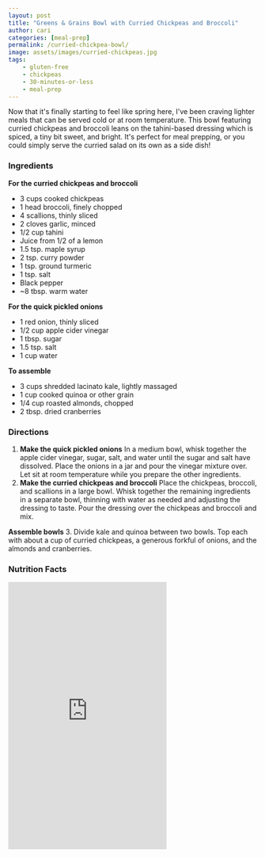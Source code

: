 ```yaml
---
layout: post
title: "Greens & Grains Bowl with Curried Chickpeas and Broccoli"
author: cari
categories: [meal-prep]
permalink: /curried-chickpea-bowl/
image: assets/images/curried-chickpeas.jpg
tags:
    - gluten-free
    - chickpeas
    - 30-minutes-or-less
    - meal-prep
---
```


Now that it's finally starting to feel like spring here, I've been craving lighter meals that can be served cold or at room temperature. This bowl featuring curried chickpeas and broccoli leans on the tahini-based dressing which is spiced, a tiny bit sweet, and bright. It's perfect for meal prepping, or you could simply serve the curried salad on its own as a side dish!

<h3> Ingredients </h3>

**For the curried chickpeas and broccoli**
- 3 cups cooked chickpeas
- 1 head broccoli, finely chopped
- 4 scallions, thinly sliced
- 2 cloves garlic, minced
- 1/2 cup tahini
- Juice from 1/2 of a lemon
- 1.5 tsp. maple syrup
- 2 tsp. curry powder
- 1 tsp. ground turmeric
- 1 tsp. salt
- Black pepper
- ~8 tbsp. warm water

**For the quick pickled onions**
- 1 red onion, thinly sliced
- 1/2 cup apple cider vinegar
- 1 tbsp. sugar
- 1.5 tsp. salt
- 1 cup water

**To assemble**
- 3 cups shredded lacinato kale, lightly massaged
- 1 cup cooked quinoa or other grain
- 1/4 cup roasted almonds, chopped
- 2 tbsp. dried cranberries

<h3> Directions </h3>

1. **Make the quick pickled onions** In a medium bowl, whisk together the apple cider vinegar, sugar, salt, and water until the sugar and salt have dissolved. Place the onions in a jar and pour the vinegar mixture over. Let sit at room temperature while you prepare the other ingredients.
2. **Make the curried chickpeas and broccoli** Place the chickpeas, broccoli, and scallions in a large bowl. Whisk together the remaining ingredients in a separate bowl, thinning with water as needed and adjusting the dressing to taste. Pour the dressing over the chickpeas and broccoli and mix.

**Assemble bowls**
3. Divide kale and quinoa between two bowls. Top each with about a cup of curried chickpeas, a generous forkful of onions, and the almonds and cranberries.

<h3> Nutrition Facts </h3>

<iframe title="CRONOMETER.com" width="320" height="540" src="https://cronometer.com/facts.html?food=31145204&measure=86006148&labelType=AMERICAN_2016" frameborder="0"></iframe>
